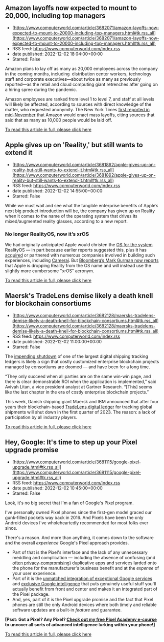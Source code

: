 ## Amazon layoffs now expected to mount to 20,000, including top managers
 - [https://www.computerworld.com/article/3682071/amazon-layoffs-now-expected-to-mount-to-20000-including-top-managers.html#tk.rss_all](https://www.computerworld.com/article/3682071/amazon-layoffs-now-expected-to-mount-to-20000-including-top-managers.html#tk.rss_all)
 - RSS feed: https://www.computerworld.com/index.rss
 - date published: 2022-12-02 18:04:00+00:00
 - Starred: False

<article>
	<section class="page">
<p>Amazon plans to lay off as many as 20,000 employees across the company in the coming months, including  distribution center workers, technology staff and corporate executives—about twice as many as previously reported—as the retail and cloud computing giant retrenches after going on a hiring spree during the pandemic.</p><p>Amazon employees are ranked from level 1 to level 7, and staff at all levels will likely be affected, according to sources with direct knowledge of the matter, who requested anonymity. The New York Times <a href="https://www.computerworld.com/article/3680068/amazon-to-layoff-10-000-employees-report.html">first reported in mid-November</a> that Amazon would enact mass layoffs, citing sources that said that as many as 10,000 people would be laid off.</p><p class="jumpTag"><a href="https://www.computerworld.com/article/3682071/amazon-layoffs-now-expected-to-mount-to-20000-including-top-managers.html#jump">To read this article in full, please click here</a></p></section></article>

## Apple gives up on 'Reality,' but still wants to extend it
 - [https://www.computerworld.com/article/3681892/apple-gives-up-on-reality-but-still-wants-to-extend-it.html#tk.rss_all](https://www.computerworld.com/article/3681892/apple-gives-up-on-reality-but-still-wants-to-extend-it.html#tk.rss_all)
 - RSS feed: https://www.computerworld.com/index.rss
 - date published: 2022-12-02 14:55:00+00:00
 - Starred: False

<article>
	<section class="page">
<p>While we must wait and see what the tangible enterprise benefits of Apple’s next big product introduction will be, the company has given up on Reality when it comes to the name of the operating system that drives its mixed/augmented reality glasses, according to a new report. </p><h3 class="body"><strong>No longer RealityOS, now it’s xrOS</strong></h3>
<p>We had originally anticipated Apple would christen the <a href="https://www.applemust.com/apple-plans-an-ar-platform-to-deliver-next-gen-applications/" rel="noopener nofollow" target="_blank">OS for the system</a> RealityOS — in part because earlier reports suggested this, plus it has <a href="https://en.wikipedia.org/wiki/List_of_mergers_and_acquisitions_by_Apple" rel="noopener nofollow" target="_blank">acquired</a> or partnered with numerous companies involved in building such experiences, including <a href="https://appleinsider.com/articles/20/08/20/apple-secretly-acquired-a-camera-startup-and-has-already-used-its-ar-technology" rel="noopener nofollow" target="_blank">Camerai</a>. But <a href="https://www.bloomberg.com/news/articles/2022-12-01/apple-mixed-reality-headset-rivaling-meta-set-to-run-xros-operating-system?sref=10lNAhZ9" rel="nofollow noopener" target="_blank">Bloomberg’s Mark Gurman now reports</a> that Apple is dropping Reality from the OS name and will instead use the slightly more cumbersome "xrOS" acronym.</p><p class="jumpTag"><a href="https://www.computerworld.com/article/3681892/apple-gives-up-on-reality-but-still-wants-to-extend-it.html#jump">To read this article in full, please click here</a></p></section></article>

## Maersk's TradeLens demise likely a death knell for blockchain consortiums
 - [https://www.computerworld.com/article/3682128/maersks-tradelens-demise-likely-a-death-knell-for-blockchain-consortiums.html#tk.rss_all](https://www.computerworld.com/article/3682128/maersks-tradelens-demise-likely-a-death-knell-for-blockchain-consortiums.html#tk.rss_all)
 - RSS feed: https://www.computerworld.com/index.rss
 - date published: 2022-12-02 11:00:00+00:00
 - Starred: False

<article>
	<section class="page">
<p>The <a href="https://www.computerworld.com/article/3681098/ibm-maersk-scuttle-blockchain-based-tradelens-supply-chain-platform.html">impending shutdown</a> of one of the largest digital shipping tracking ledgers is likely a sign that costly customized enterprise blockchain projects managed by consortiums are doomed — and have been for a long time.</p><p>“They only succeed when all parties are on the same win-win page, and there is clear demonstrable ROI when the application is implemented,” said Avivah Litan, a vice president analyst at Gartner Research. “[This] seems like the last chapter in the era of costly enterprise blockchain projects.”</p><p>This week, Danish shipping giant Maersk and IBM announced that after four years their blockchain-based <a href="https://www.tradelens.com/" rel="nofollow noopener" target="_blank">TradeLens digital ledger</a> for tracking global shipments will shut down in the first quarter of 2023. The reason: a lack of participation by all industry players.</p><p class="jumpTag"><a href="https://www.computerworld.com/article/3682128/maersks-tradelens-demise-likely-a-death-knell-for-blockchain-consortiums.html#jump">To read this article in full, please click here</a></p></section></article>

## Hey, Google: It's time to step up your Pixel upgrade promise
 - [https://www.computerworld.com/article/3681115/google-pixel-upgrade.html#tk.rss_all](https://www.computerworld.com/article/3681115/google-pixel-upgrade.html#tk.rss_all)
 - RSS feed: https://www.computerworld.com/index.rss
 - date published: 2022-12-02 10:45:00+00:00
 - Starred: False

<article>
	<section class="page">
<p>Look, it's no big secret that I'm a fan of Google's Pixel program.</p><p>I've personally owned Pixel phones since the first-gen model graced our gunk-filled pockets way back in 2016. And Pixels have been the only Android devices I've wholeheartedly recommended for most folks ever since.</p><p>There's a reason. And more than anything, it comes down to the software and the overall <em>experience </em>Google's Pixel approach provides.</p><ul>
<li>Part of that is the Pixel's interface and the lack of any unnecessary meddling and complication — including the absence of confusing (and <a href="https://www.computerworld.com/article/3514999/samsung-selling-data.html">often privacy-compromising</a>) duplicative apps and services larded onto the phone for the manufacturer's business benefit and at the <em>expense </em>of your user experience.</li>
<li>Part of it is the <a href="https://www.computerworld.com/article/3649001/pixel-phone-assistant.html">unmatched integration of exceptional Google services</a> and <a href="https://www.computerworld.com/article/3614863/pixel-features-calling.html">exclusive Google intelligence</a> that puts genuinely useful stuff you'll actually benefit from front and center and makes it an integrated part of the Pixel package.</li>
<li>And, yes, part of it is the Pixel upgrade promise and the fact that Pixel phones are still the only Android devices where both timely and reliable software updates are a built-in <em>feature</em> and guarantee.</li>
</ul>
<p><strong>[Psst: Got a Pixel? Any Pixel? </strong><a href="https://www.androidintel.net/pixel-academy-ai/" rel="noopener nofollow" target="_blank"><strong>Check out my free Pixel Academy e-course</strong></a><strong> to uncover all sorts of advanced intelligence lurking within your phone!]</strong></p><p class="jumpTag"><a href="https://www.computerworld.com/article/3681115/google-pixel-upgrade.html#jump">To read this article in full, please click here</a></p></section></article>
